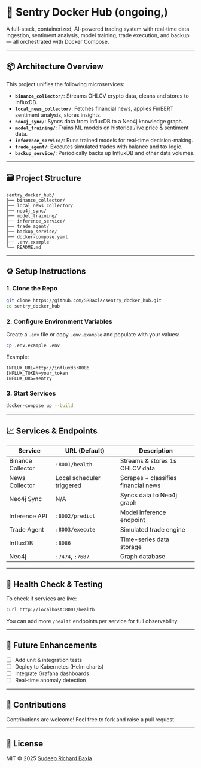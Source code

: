 # 🧠 Sentry Docker Hub (ongoing,)

A full-stack, containerized, AI-powered trading system with real-time data ingestion, sentiment analysis, model training, trade execution, and backup — all orchestrated with Docker Compose.

---

## 📦 Architecture Overview

This project unifies the following microservices:

- **`binance_collector/`**: Streams OHLCV crypto data, cleans and stores to InfluxDB.
- **`local_news_collector/`**: Fetches financial news, applies FinBERT sentiment analysis, stores insights.
- **`neo4j_sync/`**: Syncs data from InfluxDB to a Neo4j knowledge graph.
- **`model_training/`**: Trains ML models on historical/live price & sentiment data.
- **`inference_service/`**: Runs trained models for real-time decision-making.
- **`trade_agent/`**: Executes simulated trades with balance and tax logic.
- **`backup_service/`**: Periodically backs up InfluxDB and other data volumes.

---

## 🗃 Project Structure

```
sentry_docker_hub/
├── binance_collector/
├── local_news_collector/
├── neo4j_sync/
├── model_training/
├── inference_service/
├── trade_agent/
├── backup_service/
├── docker-compose.yaml
├── .env.example
└── README.md
```

---

## ⚙️ Setup Instructions

### 1. Clone the Repo
```bash
git clone https://github.com/SRBaxla/sentry_docker_hub.git
cd sentry_docker_hub
```

### 2. Configure Environment Variables
Create a `.env` file or copy `.env.example` and populate with your values:
```bash
cp .env.example .env
```

Example:
```
INFLUX_URL=http://influxdb:8086
INFLUX_TOKEN=your_token
INFLUX_ORG=sentry
```

### 3. Start Services
```bash
docker-compose up --build
```

---

## 📈 Services & Endpoints

| Service              | URL (Default)             | Description                            |
|----------------------|---------------------------|----------------------------------------|
| Binance Collector    | `:8001/health`            | Streams & stores 1s OHLCV data         |
| News Collector       | Local scheduler triggered | Scrapes + classifies financial news    |
| Neo4j Sync           | N/A                       | Syncs data to Neo4j graph              |
| Inference API        | `:8002/predict`           | Model inference endpoint               |
| Trade Agent          | `:8003/execute`           | Simulated trade engine                 |
| InfluxDB             | `:8086`                   | Time-series data storage               |
| Neo4j                | `:7474`, `:7687`          | Graph database                         |

---

## 🧪 Health Check & Testing

To check if services are live:

```bash
curl http://localhost:8001/health
```

You can add more `/health` endpoints per service for full observability.

---

## 🧠 Future Enhancements

- [ ] Add unit & integration tests
- [ ] Deploy to Kubernetes (Helm charts)
- [ ] Integrate Grafana dashboards
- [ ] Real-time anomaly detection

---

## 🤝 Contributions

Contributions are welcome! Feel free to fork and raise a pull request.

---

## 📜 License

MIT © 2025 [Sudeep Richard Baxla](https://github.com/SRBaxla)
